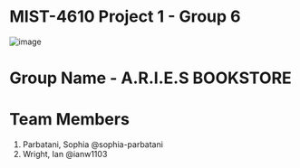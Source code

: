 # MIST-4610 Project 1 - Group 6
![image](https://github.com/user-attachments/assets/7692d766-9c74-4cba-b3d1-84dfcddb2af6)
# Group Name - A.R.I.E.S BOOKSTORE
# Team Members
1. Parbatani, Sophia @sophia-parbatani
2. Wright, Ian @ianw1103
